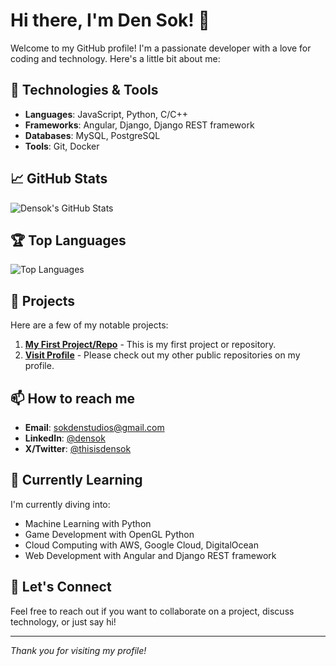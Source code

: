 # Hi there, I'm Den Sok! 👋

Welcome to my GitHub profile! I'm a passionate developer with a love for coding and technology. Here's a little bit about me:

## 🔧 Technologies & Tools

- **Languages**: JavaScript, Python, C/C++
- **Frameworks**: Angular, Django, Django REST framework
- **Databases**: MySQL, PostgreSQL
- **Tools**: Git, Docker

## 📈 GitHub Stats

![Densok's GitHub Stats](https://github-readme-stats.vercel.app/api?username=thisisdensok&show_icons=true&theme=radical)

## 🏆 Top Languages

![Top Languages](https://github-readme-stats.vercel.app/api/top-langs/?username=thisisdensok&layout=compact&theme=radical)

## 🚀 Projects

Here are a few of my notable projects:

1. [**My First Project/Repo**](https://github.com/thisisdensok/thisisdensok) - This is my first project or repository.
2. [**Visit Profile**](https://github.com/thisisdensok) - Please check out my other public repositories on my profile.

## 📫 How to reach me

- **Email**: [sokdenstudios@gmail.com](mailto:sokdenstudios@gmail.com)
- **LinkedIn**: [@densok](https://www.linkedin.com/in/densok/)
- **X/Twitter**: [@thisisdensok](https://twitter.com/thisisdensok)

## 🌱 Currently Learning

I'm currently diving into:

- Machine Learning with Python
- Game Development with OpenGL Python
- Cloud Computing with AWS, Google Cloud, DigitalOcean
- Web Development with Angular and Django REST framework

## 💬 Let's Connect

Feel free to reach out if you want to collaborate on a project, discuss technology, or just say hi!

---

*Thank you for visiting my profile!*
